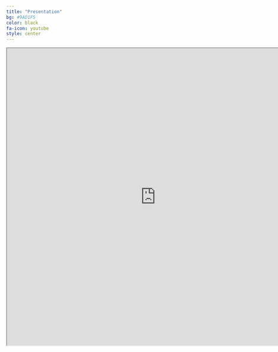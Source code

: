 ```yaml
---
title: "Presentation"
bg: #9AD1F5
color: black
fa-icon: youtube
style: center
---
```


<center>  

  <iframe src="https://drive.google.com/file/d/1PkClYqE4Wu6Pw5NqOsYFpugl1Ce99xYU/preview" width="800" height="800"></iframe>

</center>
